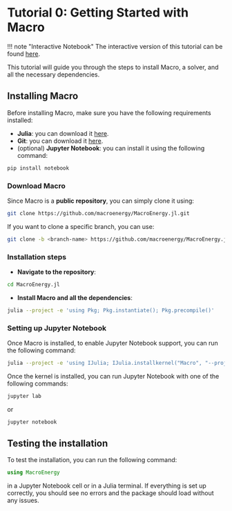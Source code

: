 # Tutorial 0: Getting Started with Macro

!!! note "Interactive Notebook"
    The interactive version of this tutorial can be found [here](https://github.com/macroenergy/Macro/tree/main/tutorials/tutorial_0_getting_started.ipynb).

This tutorial will guide you through the steps to install Macro, a solver, and all the necessary dependencies.

## Installing Macro
Before installing Macro, make sure you have the following requirements installed:

- **Julia**: you can download it [here](https://julialang.org/downloads/). 
- **Git**: you can download it [here](https://git-scm.com/downloads).
- (optional) **Jupyter Notebook**: you can install it using the following command:
```bash
pip install notebook
```

### Download Macro

Since Macro is a **public repository**, you can simply clone it using:
```bash
git clone https://github.com/macroenergy/MacroEnergy.jl.git
```

If you want to clone a specific branch, you can use:
```bash
git clone -b <branch-name> https://github.com/macroenergy/MacroEnergy.jl.git
```

### Installation steps
- **Navigate to the repository**:
```bash
cd MacroEnergy.jl
```
- **Install Macro and all the dependencies**:
```bash
julia --project -e 'using Pkg; Pkg.instantiate(); Pkg.precompile()'
```

### Setting up Jupyter Notebook
Once Macro is installed, to enable Jupyter Notebook support, you can run the following command:
```bash
julia --project -e 'using IJulia; IJulia.installkernel("Macro", "--project=@.")'
```
Once the kernel is installed, you can run Jupyter Notebook with one of the following commands:
```bash
jupyter lab
```
or 
```bash
jupyter notebook
```

## Testing the installation
To test the installation, you can run the following command:
```julia
using MacroEnergy
```
in a Jupyter Notebook cell or in a Julia terminal. If everything is set up correctly, you should see no errors and the package should load without any issues.
